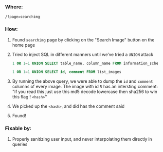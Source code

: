 ### Where:  

`/?page=searchimg`

### How:  

1. Found `searchimg` page by clicking on the "Search Image" button on the home page
2. Tried to inject SQL in different manners until we've tried a `UNION` attack

    ```SQL
    1 OR 1=1 UNION SELECT table_name, column_name FROM information_schema.columns
    ```

    ```SQL
    1 OR 1=1 UNION SELECT id, comment FROM list_images
    ```

3. By running the above query, we were able to dump the `id` and `comment` columns of every image. The image with id `5` has an intersting comment: "If you read this just use this md5 decode lowercase then sha256 to win this flag ! `<hash>`"
4. We picked up the `<hash>`, and did has the comment said
5. Found!

### Fixable by:  

1. Properly sanitizing user input, and never interpolating them directly in queries
